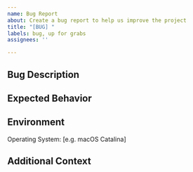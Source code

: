 ```yaml
---
name: Bug Report
about: Create a bug report to help us improve the project
title: "[BUG] "
labels: bug, up for grabs
assignees: ''

---
```


## Bug Description
<!-- A clear and concise description of what the bug is. -->

## Expected Behavior
<!-- A clear and concise description of what behavior is expected. -->

## Environment
<!-- Operating system and any other information of the environment the bug was found on. -->
Operating System: [e.g. macOS Catalina]

## Additional Context
<!-- Add any other context about the problem here. -->
